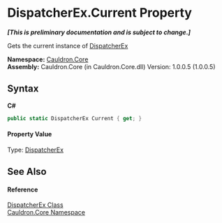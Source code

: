 # DispatcherEx.Current Property 
 _**\[This is preliminary documentation and is subject to change.\]**_

Gets the current instance of <a href="T_Cauldron_Core_DispatcherEx">DispatcherEx</a>

**Namespace:**&nbsp;<a href="N_Cauldron_Core">Cauldron.Core</a><br />**Assembly:**&nbsp;Cauldron.Core (in Cauldron.Core.dll) Version: 1.0.0.5 (1.0.0.5)

## Syntax

**C#**<br />
``` C#
public static DispatcherEx Current { get; }
```


#### Property Value
Type: <a href="T_Cauldron_Core_DispatcherEx">DispatcherEx</a>

## See Also


#### Reference
<a href="T_Cauldron_Core_DispatcherEx">DispatcherEx Class</a><br /><a href="N_Cauldron_Core">Cauldron.Core Namespace</a><br />